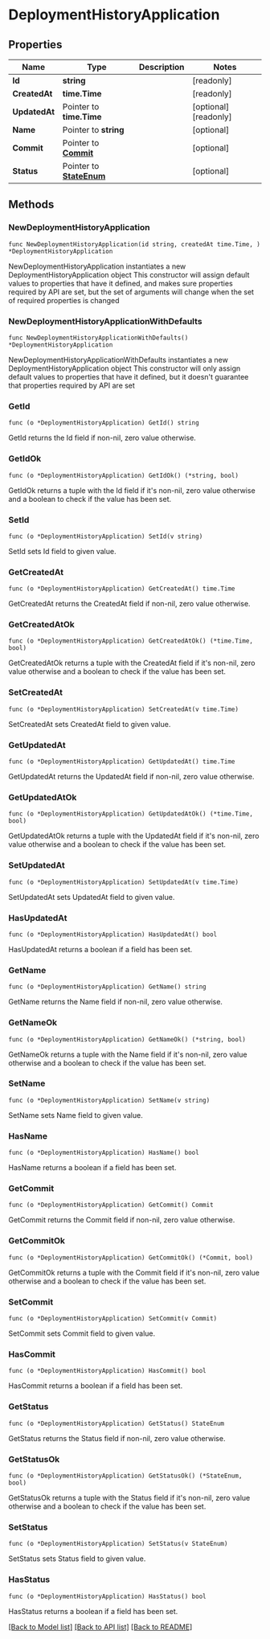 # DeploymentHistoryApplication

## Properties

Name | Type | Description | Notes
------------ | ------------- | ------------- | -------------
**Id** | **string** |  | [readonly] 
**CreatedAt** | **time.Time** |  | [readonly] 
**UpdatedAt** | Pointer to **time.Time** |  | [optional] [readonly] 
**Name** | Pointer to **string** |  | [optional] 
**Commit** | Pointer to [**Commit**](Commit.md) |  | [optional] 
**Status** | Pointer to [**StateEnum**](StateEnum.md) |  | [optional] 

## Methods

### NewDeploymentHistoryApplication

`func NewDeploymentHistoryApplication(id string, createdAt time.Time, ) *DeploymentHistoryApplication`

NewDeploymentHistoryApplication instantiates a new DeploymentHistoryApplication object
This constructor will assign default values to properties that have it defined,
and makes sure properties required by API are set, but the set of arguments
will change when the set of required properties is changed

### NewDeploymentHistoryApplicationWithDefaults

`func NewDeploymentHistoryApplicationWithDefaults() *DeploymentHistoryApplication`

NewDeploymentHistoryApplicationWithDefaults instantiates a new DeploymentHistoryApplication object
This constructor will only assign default values to properties that have it defined,
but it doesn't guarantee that properties required by API are set

### GetId

`func (o *DeploymentHistoryApplication) GetId() string`

GetId returns the Id field if non-nil, zero value otherwise.

### GetIdOk

`func (o *DeploymentHistoryApplication) GetIdOk() (*string, bool)`

GetIdOk returns a tuple with the Id field if it's non-nil, zero value otherwise
and a boolean to check if the value has been set.

### SetId

`func (o *DeploymentHistoryApplication) SetId(v string)`

SetId sets Id field to given value.


### GetCreatedAt

`func (o *DeploymentHistoryApplication) GetCreatedAt() time.Time`

GetCreatedAt returns the CreatedAt field if non-nil, zero value otherwise.

### GetCreatedAtOk

`func (o *DeploymentHistoryApplication) GetCreatedAtOk() (*time.Time, bool)`

GetCreatedAtOk returns a tuple with the CreatedAt field if it's non-nil, zero value otherwise
and a boolean to check if the value has been set.

### SetCreatedAt

`func (o *DeploymentHistoryApplication) SetCreatedAt(v time.Time)`

SetCreatedAt sets CreatedAt field to given value.


### GetUpdatedAt

`func (o *DeploymentHistoryApplication) GetUpdatedAt() time.Time`

GetUpdatedAt returns the UpdatedAt field if non-nil, zero value otherwise.

### GetUpdatedAtOk

`func (o *DeploymentHistoryApplication) GetUpdatedAtOk() (*time.Time, bool)`

GetUpdatedAtOk returns a tuple with the UpdatedAt field if it's non-nil, zero value otherwise
and a boolean to check if the value has been set.

### SetUpdatedAt

`func (o *DeploymentHistoryApplication) SetUpdatedAt(v time.Time)`

SetUpdatedAt sets UpdatedAt field to given value.

### HasUpdatedAt

`func (o *DeploymentHistoryApplication) HasUpdatedAt() bool`

HasUpdatedAt returns a boolean if a field has been set.

### GetName

`func (o *DeploymentHistoryApplication) GetName() string`

GetName returns the Name field if non-nil, zero value otherwise.

### GetNameOk

`func (o *DeploymentHistoryApplication) GetNameOk() (*string, bool)`

GetNameOk returns a tuple with the Name field if it's non-nil, zero value otherwise
and a boolean to check if the value has been set.

### SetName

`func (o *DeploymentHistoryApplication) SetName(v string)`

SetName sets Name field to given value.

### HasName

`func (o *DeploymentHistoryApplication) HasName() bool`

HasName returns a boolean if a field has been set.

### GetCommit

`func (o *DeploymentHistoryApplication) GetCommit() Commit`

GetCommit returns the Commit field if non-nil, zero value otherwise.

### GetCommitOk

`func (o *DeploymentHistoryApplication) GetCommitOk() (*Commit, bool)`

GetCommitOk returns a tuple with the Commit field if it's non-nil, zero value otherwise
and a boolean to check if the value has been set.

### SetCommit

`func (o *DeploymentHistoryApplication) SetCommit(v Commit)`

SetCommit sets Commit field to given value.

### HasCommit

`func (o *DeploymentHistoryApplication) HasCommit() bool`

HasCommit returns a boolean if a field has been set.

### GetStatus

`func (o *DeploymentHistoryApplication) GetStatus() StateEnum`

GetStatus returns the Status field if non-nil, zero value otherwise.

### GetStatusOk

`func (o *DeploymentHistoryApplication) GetStatusOk() (*StateEnum, bool)`

GetStatusOk returns a tuple with the Status field if it's non-nil, zero value otherwise
and a boolean to check if the value has been set.

### SetStatus

`func (o *DeploymentHistoryApplication) SetStatus(v StateEnum)`

SetStatus sets Status field to given value.

### HasStatus

`func (o *DeploymentHistoryApplication) HasStatus() bool`

HasStatus returns a boolean if a field has been set.


[[Back to Model list]](../README.md#documentation-for-models) [[Back to API list]](../README.md#documentation-for-api-endpoints) [[Back to README]](../README.md)


